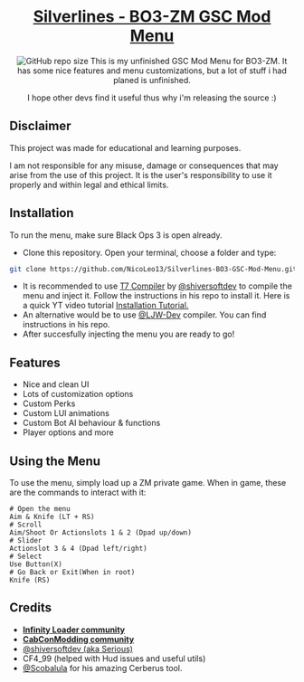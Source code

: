 <div align="center">
<h1 style="border-bottom: none">
    <b><a href="https://github.com/NicoLeo13/Silverlines-BO3-GSC-Mod-Menu.git">Silverlines - BO3-ZM GSC Mod Menu</a></b>
</h1>

![GitHub repo size](https://img.shields.io/github/repo-size/NicoLeo13/Silverlines-BO3-GSC-Mod-Menu)
This is my unfinished GSC Mod Menu for BO3-ZM. It has some nice features and menu customizations, but a lot of stuff i had planed is unfinished.

I hope other devs find it useful thus why i'm releasing the source :)

</div>

## **Disclaimer**

This project was made for educational and learning purposes.

I am not responsible for any misuse, damage or consequences that may arise from the use of this project. It is the user's responsibility to use it properly and within legal and ethical limits.

## Installation

To run the menu, make sure Black Ops 3 is open already.

- Clone this repository. Open your terminal, choose a folder and type:

```bash
git clone https://github.com/NicoLeo13/Silverlines-BO3-GSC-Mod-Menu.git
```

- It is recommended to use [T7 Compiler](https://github.com/shiversoftdev/t7-compiler/tree/current) by [@shiversoftdev](https://github.com/shiversoftdev) to compile the menu and inject it. Follow the instructions in his repo to install it. Here is a quick YT video tutorial [ Installation Tutorial.](https://www.youtube.com/watch?v=36-dmatcEZE)
- An alternative would be to use [@LJW-Dev](https://github.com/LJW-Dev/Black-Ops-3-GSC-Compiler/releases/latest) compiler. You can find instructions in his repo.
- After succesfully injecting the menu you are ready to go!

## Features

- Nice and clean UI
- Lots of customization options
- Custom Perks
- Custom LUI animations
- Custom Bot AI behaviour & functions
- Player options and more

## Using the Menu

To use the menu, simply load up a ZM private game. When in game, these are the commands to interact with it:

```console
# Open the menu
Aim & Knife (LT + RS)
# Scroll
Aim/Shoot Or Actionslots 1 & 2 (Dpad up/down)
# Slider
Actionslot 3 & 4 (Dpad left/right)
# Select
Use Button(X)
# Go Back or Exit(When in root)
Knife (RS)
```

## Credits

- [**Infinity Loader community**](https://discord.gg/nppTRMjsHr)
- [**CabConModding community**](https://cabconmodding.com/)
- [@shiversoftdev (aka Serious)](https://github.com/shiversoftdev)
- CF4_99 (helped with Hud issues and useful utils)
- [@Scobalula](https://github.com/Scobalula) for his amazing Cerberus tool.
